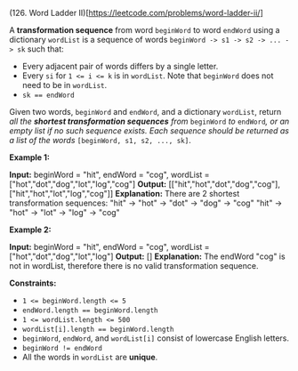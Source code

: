 (126. Word Ladder II)[https://leetcode.com/problems/word-ladder-ii/]

A **transformation sequence** from word `beginWord` to word `endWord` using a dictionary `wordList` is a sequence of words `beginWord -> s1 -> s2 -> ... -> sk` such that:

*   Every adjacent pair of words differs by a single letter.
*   Every `si` for `1 <= i <= k` is in `wordList`. Note that `beginWord` does not need to be in `wordList`.
*   `sk == endWord`

Given two words, `beginWord` and `endWord`, and a dictionary `wordList`, return _all the **shortest transformation sequences** from_ `beginWord` _to_ `endWord`_, or an empty list if no such sequence exists. Each sequence should be returned as a list of the words_ `[beginWord, s1, s2, ..., sk]`.

**Example 1:**

**Input:** beginWord = "hit", endWord = "cog", wordList = \["hot","dot","dog","lot","log","cog"\]
**Output:** \[\["hit","hot","dot","dog","cog"\],\["hit","hot","lot","log","cog"\]\]
**Explanation:** There are 2 shortest transformation sequences:
"hit" -> "hot" -> "dot" -> "dog" -> "cog"
"hit" -> "hot" -> "lot" -> "log" -> "cog"

**Example 2:**

**Input:** beginWord = "hit", endWord = "cog", wordList = \["hot","dot","dog","lot","log"\]
**Output:** \[\]
**Explanation:** The endWord "cog" is not in wordList, therefore there is no valid transformation sequence.

**Constraints:**

*   `1 <= beginWord.length <= 5`
*   `endWord.length == beginWord.length`
*   `1 <= wordList.length <= 500`
*   `wordList[i].length == beginWord.length`
*   `beginWord`, `endWord`, and `wordList[i]` consist of lowercase English letters.
*   `beginWord != endWord`
*   All the words in `wordList` are **unique**.
